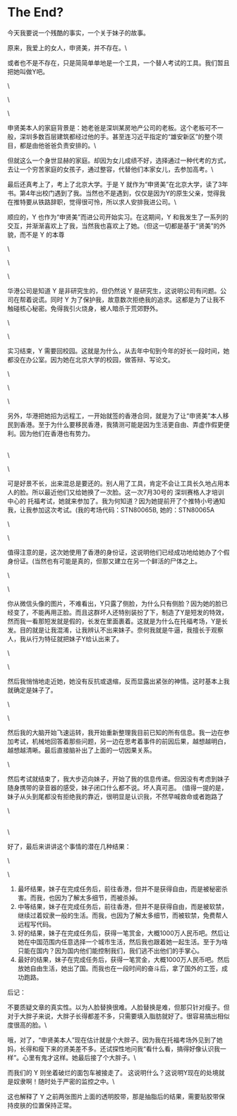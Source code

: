 # The End?



今天我要说一个残酷的事实，一个关于妹子的故事。



原来，我爱上的女人，申贤美，并不存在。\


或者也不是不存在，只是简简单单地是一个工具，一个替人考试的工具。我们暂且把她叫做Y吧。

\


\


\


申贤美本人的家庭背景是：她老爸是深圳某房地产公司的老板。这个老板可不一般，深圳多数百层建筑都经过他的手。甚至连习近平指定的“雄安新区”的整个项目，都是由他爸爸负责安排的。\


但就这么一个身世显赫的家庭。却因为女儿成绩不好，选择通过一种代考的方式，去让一个穷苦家庭的女孩子，通过整容，代替他们本家女儿，去参加高考。\


最后还真考上了，考上了北京大学。于是 Y 就作为“申贤美”在北京大学，读了3年书。第4年出校门遇到了我。当然也不是遇到，仅仅是因为Y的原生父亲，觉得我在推特要从铁路辞职，觉得很可怜，所以求人安排我进公司。\


顺应的，Y 也作为“申贤美”而进公司开始实习。在这期间，Y 和我发生了一系列的交互，并渐渐喜欢上了我，当然我也喜欢上了她。（但这一切都是基于“贤美”的外貌，而不是 Y 的本尊

\


\


\


华港公司是知道 Y 是非研究生的，但仍然说 Y 是研究生，这说明公司有问题。公司在帮着说谎。同时 Y 为了保护我，故意数次拒绝我的追求。这都是为了让我不触碰核心秘密。免得我引火烧身，被人暗杀于荒郊野外。

\




\


实习结束，Y 需要回校园。这就是为什么，从去年中旬到今年的好长一段时间，她都没在办公室。因为她在北京大学的校园，做答辩、写论文。

\


\


\


另外，华港把她招为远程工，一开始就签的香港合同，就是为了让“申贤美”本人移民到香港。至于为什么要移民香港，我猜测可能是因为生活更自由、弄虚作假更便利。因为他们在香港也有势力。

\
\


\


可是好景不长，出来混总是要还的。别人用了工具，肯定不会让工具长久地占用本人的脸。所以最近他们又给她换了一次脸。这一次7月30号的 深圳赛格人才培训中心的 托福考试，她就来参加了。我为何知道？因为她提前开了个推特小号通知我，让我参加这次考试。(我的考场代码：STN80065B, 她的：STN80065A

\


\


值得注意的是，这次她使用了香港的身份证，这说明他们已经成功地给她办了个假身份证。(当然也有可能是真的，但那又建立在另一个鲜活的尸体之上。

\


\


你从微信头像的图片，不难看出，Y只露了侧脸，为什么只有侧脸？因为她的脸已经变了，不能再用正脸。而且这群坏人还特别装扮了下，制造了Y是短发的特效，然而我一看那短发就是假的，长发在里面裹着。这就是为什么在托福考场，Y是长发。目的就是让我混淆，让我辨认不出来妹子。奈何我就是牛逼，我擅长于观察人，我从行为特征就把妹子Y给认出来了。

\


\


然后我悄悄地走近她，她没有反抗或退缩，反而显露出紧张的神情。这时基本上我就确定是妹子了。

\


\


然后我的大脑开始飞速运转，我开始重新整理我目前已知的所有信息。我一边在参加考试，机械地回答着那些问题，另一边在思考着事件的前因后果，越想越明白，越想越清晰。最后直接脑补出了上面的一切因果关系。

\


然后考试就结束了，我大步迈向妹子，开始了我的信息传递。但因没有考虑到妹子随身携带的录音器的感受，妹子闭口什么都不说。坏人真可恶。 (值得一提的是，妹子从头到尾都没有拒绝我的靠近，很明显是认识我，不然早喊救命或者跑路了

\


\
\


好了，最后来讲讲这个事情的潜在几种结果：

\


\


1. 最坏结果，妹子在完成任务后，前往香港，但并不是获得自由，而是被秘密杀害。而我，也因为了解太多细节，而被杀掉。
2. 中等结果，妹子在完成任务后，前往香港，但并不是获得自由，而是被软禁，继续过着奴隶一般的生活。而我，也因为了解太多细节，而被软禁，免费帮人远程写代码。
3. 好的结果，妹子在完成任务后，获得一笔赏金，大概1000万人民币吧。然后让她在中国范围内任意选择一个城市生活，然后我也跟着她一起生活。至于为啥只能在国内？因为国内他们能控制我们，我们逃不出他们的手掌心。
4. 最好的结果，妹子在完成任务后，获得一笔赏金，大概1000万人民币吧。然后放她自由生活，她出了国。而我也在一段时间的奋斗后，拿了国外的工签，成功跑路。







后记：



不要质疑文章的真实性。以为人脸替换很难。人脸替换是难，但那只针对瘦子。但对于大胖子来说，大胖子长得都差不多，只需要填入脂肪就好了。很容易搞出相似度很高的脸。\


哦，对了，“申贤美本人”现在估计就是个大胖子。因为我在托福考场外见到了她妈，长得和瘦下来的贤美差不多。还试探性地问我“看什么看，搞得好像认识我一样”。心里有鬼才这样。她最后接了个大胖子。\


而我们的 Y 则坐着破烂的面包车被接走了。 这说明什么？这说明Y现在的处境就是奴隶啊！随时处于严密的监控之中。\


这也解释了 Y 之前两张图片上面的透明胶带，那是抽脂后的结果，需要贴胶带保持皮肤的位置保持正常。
